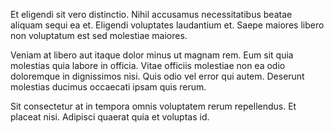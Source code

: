 Et eligendi sit vero distinctio. Nihil accusamus necessitatibus beatae aliquam sequi ea et. Eligendi voluptates laudantium et. Saepe maiores libero non voluptatum est sed molestiae maiores.
 Veniam at libero aut itaque dolor minus ut magnam rem. Eum sit quia molestias quia labore in officia. Vitae officiis molestiae non ea odio doloremque in dignissimos nisi. Quis odio vel error qui autem. Deserunt molestias ducimus occaecati ipsam quis rerum.
 Sit consectetur at in tempora omnis voluptatem rerum repellendus. Et placeat nisi. Adipisci quaerat quia et voluptas id.